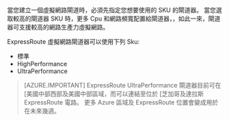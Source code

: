 當您建立一個虛擬網路閘道時，必須先指定您想要使用的 SKU 的閘道器。 當您選取較高的閘道器 SKU 時，更多 Cpu 和網路頻寬配置給閘道器，，如此一來，閘道器可支援較高的網路生產力虛擬網路。 

ExpressRoute 虛擬網路閘道器可以使用下列 Sku: 

- 標準
- HighPerformance
- UltraPerformance

>[AZURE.IMPORTANT] ExpressRoute UltraPerformance 閘道器目前可在 [美國中部西部及美國中部區域，而可以連結至位於 [芝加哥及達拉斯 ExpressRoute 電路。 更多 Azure 區域及 ExpressRoute 位置會變成用於在未來幾週。 